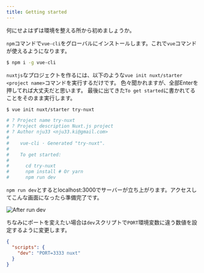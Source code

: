 ```yaml
---
title: Getting started
---
```


何にせよはずは環境を整える所から初めましょうか。

`npm`コマンドで`vue-cli`をグローバルにインストールします。これで`vue`コマンドが使えるようになります。

```bash
$ npm i -g vue-cli
```

`nuxtjs`なプロジェクトを作るには、以下のような`vue init nuxt/starter <project name>`コマンドを実行するだけです。
色々聞かれますが、全部Enterを押してれば大丈夫だと思います。
最後に出てきた`To get started`に書かれてることをそのまま実行します。

```bash
$ vue init nuxt/starter try-nuxt

# ? Project name try-nuxt
# ? Project description Nuxt.js project
# ? Author nju33 <nju33.ki@gmail.com>
#
#    vue-cli · Generated "try-nuxt".
#
#    To get started:
#
#      cd try-nuxt
#      npm install # Or yarn
#      npm run dev
```

`npm run dev`とするとlocalhost:3000でサーバーが立ち上がります。アクセスしてこんな画面になったら準備完了です。

![After run dev](/getting-started/images/getting-started/after-run-dev.png)

ちなみにポートを変えたい場合は`dev`スクリプトで`PORT`環境変数に違う数値を設定するように変更します。

```json
{
  "scripts": {
    "dev": "PORT=3333 nuxt"
  }
}
```
